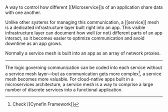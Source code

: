  A way to control how different [[Microservice]]s of an application share data with one another.
 
 Unlike other systems for managing this communication, a [[service]] mesh is a dedicated infrastructure layer built right into an app. This visible infrastructure layer can document how well (or not) different parts of an app interact, so it becomes easier to optimize communication and avoid downtime as an app grows.
 
 Normally a service mesh is built into an app as an array of network proxies.
 
 ---
 
 The logic governing communication can be coded into each service without a service mesh layer—but as communication gets more complex[^1], a service mesh becomes more valuable. For cloud-native apps built in a microservices architecture, a service mesh is a way to comprise a large number of discrete services into a functional application.
 
 [^1]: Check [[Cynefin Framework]]


